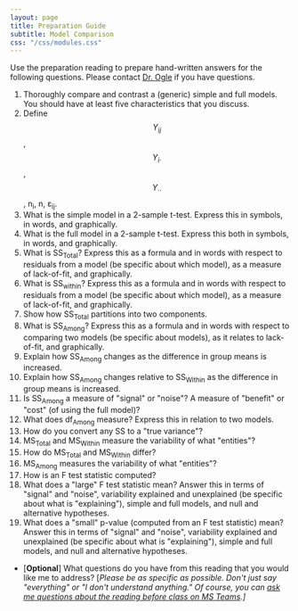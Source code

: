 ```yaml
---
layout: page
title: Preparation Guide
subtitle: Model Comparison
css: "/css/modules.css"
---
```


<div class="alert alert-warning">
Use the preparation reading to prepare hand-written answers for the following questions. Please contact <a href="https://teams.microsoft.com/l/channel/19%3aebdb6d98f8c748818228211aeea11139%40thread.tacv2/Class%2520Preparation%2520Reading%2520Questions?groupId=6aaae687-f6ed-4518-b9ed-3986bc9e6f4f&tenantId=b70d8bab-80b6-4766-b5da-fcfdabdf71c7)" target="_blank">Dr. Ogle</a> if you have questions.
</div>

1. Thoroughly compare and contrast a (generic) simple and full models. You should have at least five characteristics that you discuss.
1. Define $$Y_{ij}$$, $$Y_{i\cdot}$$, $$Y_{\cdot\cdot}$$, n<sub>i</sub>, n, &epsilon;<sub>ij</sub>.
1. What is the simple model in a 2-sample t-test. Express this in symbols, in words, and graphically.
1. What is the full model in a 2-sample t-test. Express this both in symbols, in words, and graphically.
1. What is SS<sub>Total</sub>? Express this as a formula and in words with respect to residuals from a model (be specific about which model), as a measure of lack-of-fit, and graphically.
1. What is SS<sub>within</sub>? Express this as a formula and in words with respect to residuals from a model (be specific about which model), as a measure of lack-of-fit, and graphically.
1. Show how SS<sub>Total</sub> partitions into two components.
1. What is SS<sub>Among</sub>? Express this as a formula and in words with respect to comparing two models (be specific about models), as it relates to lack-of-fit, and graphically.
1. Explain how SS<sub>Among</sub> changes as the difference in group means is increased.
1. Explain how SS<sub>Among</sub> changes relative to SS<sub>Within</sub> as the difference in group means is increased.
1. Is SS<sub>Among</sub> a measure of "signal" or "noise"? A measure of "benefit" or "cost" (of using the full model)?
1. What does df<sub>Among</sub> measure? Express this in relation to two models.
1. How do you convert any SS to a "true variance"?
1. MS<sub>Total</sub> and MS<sub>Within</sub> measure the variability of what "entities"?
1. How do MS<sub>Total</sub> and MS<sub>Within</sub> differ?
1. MS<sub>Among</sub> measures the variability of what "entities"?
1. How is an F test statistic computed?
1. What does a "large" F test statistic mean? Answer this in terms of "signal" and "noise", variability explained and unexplained (be specific about what is "explaining"), simple and full models, and null and alternative hypotheses.
1. What does a "small" p-value (computed from an F test statistic) mean? Answer this in terms of "signal" and "noise", variability explained and unexplained (be specific about what is "explaining"), simple and full models, and null and alternative hypotheses.

<ul>
<li>[<b>Optional</b>] What questions do you have from this reading that you would like me to address? [<i>Please be as specific as possible. Don't just say "everything" or "I don't understand anything." Of course, you can <a href="https://teams.microsoft.com/l/channel/19%3aebdb6d98f8c748818228211aeea11139%40thread.tacv2/Class%2520Preparation%2520Reading%2520Questions?groupId=6aaae687-f6ed-4518-b9ed-3986bc9e6f4f&tenantId=b70d8bab-80b6-4766-b5da-fcfdabdf71c7" target="_blank">ask me questions about the reading before class on MS Teams</a>.]</i></li>
</ul>
